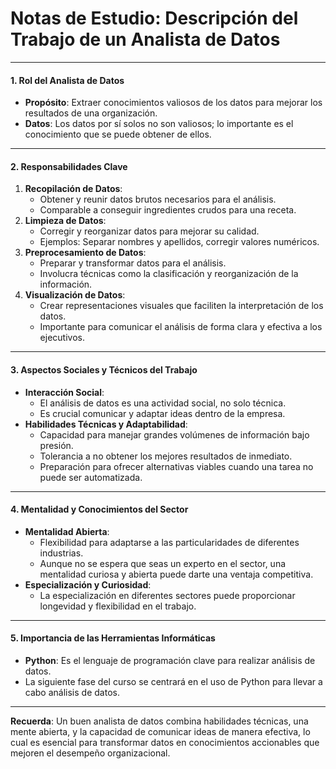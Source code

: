 # Notas de Estudio: Descripción del Trabajo de un Analista de Datos

---

#### 1. **Rol del Analista de Datos**
   - **Propósito**: Extraer conocimientos valiosos de los datos para mejorar los resultados de una organización.
   - **Datos**: Los datos por sí solos no son valiosos; lo importante es el conocimiento que se puede obtener de ellos.

---

#### 2. **Responsabilidades Clave**
   1. **Recopilación de Datos**:
      - Obtener y reunir datos brutos necesarios para el análisis.
      - Comparable a conseguir ingredientes crudos para una receta.
   2. **Limpieza de Datos**:
      - Corregir y reorganizar datos para mejorar su calidad.
      - Ejemplos: Separar nombres y apellidos, corregir valores numéricos.
   3. **Preprocesamiento de Datos**:
      - Preparar y transformar datos para el análisis.
      - Involucra técnicas como la clasificación y reorganización de la información.
   4. **Visualización de Datos**:
      - Crear representaciones visuales que faciliten la interpretación de los datos.
      - Importante para comunicar el análisis de forma clara y efectiva a los ejecutivos.

---

#### 3. **Aspectos Sociales y Técnicos del Trabajo**
   - **Interacción Social**:
     - El análisis de datos es una actividad social, no solo técnica.
     - Es crucial comunicar y adaptar ideas dentro de la empresa.
   - **Habilidades Técnicas y Adaptabilidad**:
     - Capacidad para manejar grandes volúmenes de información bajo presión.
     - Tolerancia a no obtener los mejores resultados de inmediato.
     - Preparación para ofrecer alternativas viables cuando una tarea no puede ser automatizada.

---

#### 4. **Mentalidad y Conocimientos del Sector**
   - **Mentalidad Abierta**:
     - Flexibilidad para adaptarse a las particularidades de diferentes industrias.
     - Aunque no se espera que seas un experto en el sector, una mentalidad curiosa y abierta puede darte una ventaja competitiva.
   - **Especialización y Curiosidad**:
     - La especialización en diferentes sectores puede proporcionar longevidad y flexibilidad en el trabajo.

---

#### 5. **Importancia de las Herramientas Informáticas**
   - **Python**: Es el lenguaje de programación clave para realizar análisis de datos.
   - La siguiente fase del curso se centrará en el uso de Python para llevar a cabo análisis de datos.

---

**Recuerda**: Un buen analista de datos combina habilidades técnicas, una mente abierta, y la capacidad de comunicar ideas de manera efectiva, lo cual es esencial para transformar datos en conocimientos accionables que mejoren el desempeño organizacional.